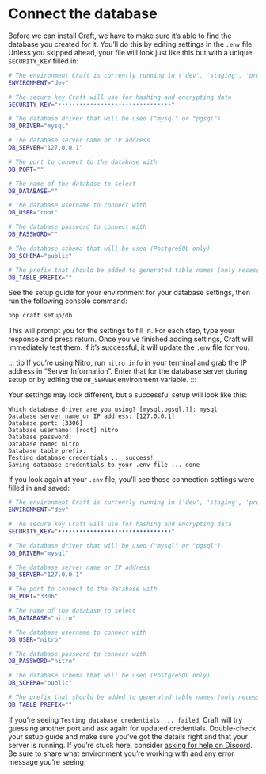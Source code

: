 # Connect the database

Before we can install Craft, we have to make sure it’s able to find the database you created for it. You’ll do this by editing settings in the `.env` file. Unless you skipped ahead, your file will look just like this but with a unique `SECURITY_KEY` filled in:

```bash
# The environment Craft is currently running in ('dev', 'staging', 'production', etc.)
ENVIRONMENT="dev"

# The secure key Craft will use for hashing and encrypting data
SECURITY_KEY="••••••••••••••••••••••••••••••••"

# The database driver that will be used ("mysql" or "pgsql")
DB_DRIVER="mysql"

# The database server name or IP address
DB_SERVER="127.0.0.1"

# The port to connect to the database with
DB_PORT=""

# The name of the database to select
DB_DATABASE=""

# The database username to connect with
DB_USER="root"

# The database password to connect with
DB_PASSWORD=""

# The database schema that will be used (PostgreSQL only)
DB_SCHEMA="public"

# The prefix that should be added to generated table names (only necessary if multiple things are sharing the same database)
DB_TABLE_PREFIX=""
```

See the setup guide for your environment for your database settings, then run the following console command:

```bash
php craft setup/db
```

This will prompt you for the settings to fill in. For each step, type your response and press return. Once you’ve finished adding settings, Craft will immediately test them. If it’s successful, it will update the `.env` file for you.

::: tip
If you’re using Nitro, run `nitro info` in your terminal and grab the IP address in “Server Information”. Enter that for the database server during setup or by editing the `DB_SERVER` environment variable.
:::

Your settings may look different, but a successful setup will look like this:

```
Which database driver are you using? [mysql,pgsql,?]: mysql
Database server name or IP address: [127.0.0.1]
Database port: [3306]
Database username: [root] nitro
Database password:
Database name: nitro
Database table prefix:
Testing database credentials ... success!
Saving database credentials to your .env file ... done
```

If you look again at your `.env` file, you’ll see those connection settings were filled in and saved:

```bash
# The environment Craft is currently running in ('dev', 'staging', 'production', etc.)
ENVIRONMENT="dev"

# The secure key Craft will use for hashing and encrypting data
SECURITY_KEY="••••••••••••••••••••••••••••••••"

# The database driver that will be used ("mysql" or "pgsql")
DB_DRIVER="mysql"

# The database server name or IP address
DB_SERVER="127.0.0.1"

# The port to connect to the database with
DB_PORT="3306"

# The name of the database to select
DB_DATABASE="nitro"

# The database username to connect with
DB_USER="nitro"

# The database password to connect with
DB_PASSWORD="nitro"

# The database schema that will be used (PostgreSQL only)
DB_SCHEMA="public"

# The prefix that should be added to generated table names (only necessary if multiple things are sharing the same database)
DB_TABLE_PREFIX=""
```

If you’re seeing `Testing database credentials ... failed`, Craft will try guessing another port and ask again for updated credentials. Double-check your setup guide and make sure you’ve got the details right and that your server is running. If you’re stuck here, consider [asking for help on Discord](https://craftcms.com/discord). Be sure to share what environment you’re working with and any error message you’re seeing.
